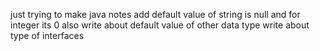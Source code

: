 just trying to make java notes
add default value of string is null and for integer its 0 also write about default value of other data type
write about type of interfaces

